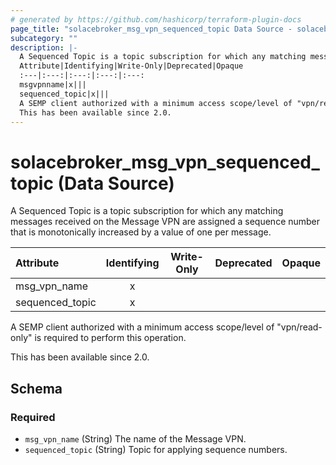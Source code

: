 ```yaml
---
# generated by https://github.com/hashicorp/terraform-plugin-docs
page_title: "solacebroker_msg_vpn_sequenced_topic Data Source - solacebroker"
subcategory: ""
description: |-
  A Sequenced Topic is a topic subscription for which any matching messages received on the Message VPN are assigned a sequence number that is monotonically increased by a value of one per message.
  Attribute|Identifying|Write-Only|Deprecated|Opaque
  :---|:---:|:---:|:---:|:---:
  msgvpnname|x|||
  sequenced_topic|x|||
  A SEMP client authorized with a minimum access scope/level of "vpn/read-only" is required to perform this operation.
  This has been available since 2.0.
---
```


# solacebroker_msg_vpn_sequenced_topic (Data Source)

A Sequenced Topic is a topic subscription for which any matching messages received on the Message VPN are assigned a sequence number that is monotonically increased by a value of one per message.


Attribute|Identifying|Write-Only|Deprecated|Opaque
:---|:---:|:---:|:---:|:---:
msg_vpn_name|x|||
sequenced_topic|x|||



A SEMP client authorized with a minimum access scope/level of "vpn/read-only" is required to perform this operation.

This has been available since 2.0.



<!-- schema generated by tfplugindocs -->
## Schema

### Required

- `msg_vpn_name` (String) The name of the Message VPN.
- `sequenced_topic` (String) Topic for applying sequence numbers.


